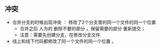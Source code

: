 ## 冲突 
- 合并分支的时候出现冲突 ： 修改了2个分支里的同一个文件的同一个位置 
    - 合并之后 人为的 删除不要的部分 ，保留需要的部分 重新提交；
    - 注意：需要先创建分支，在修改分支文件
- 线上和线下代码都修改了同一个文件的同一个位置 。